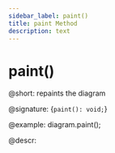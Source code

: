 ```yaml
---
sidebar_label: paint()
title: paint Method
description: text
---
```


# paint()

@short: repaints the diagram

@signature: {`paint(): void;`}

@example:
diagram.paint();

@descr:
